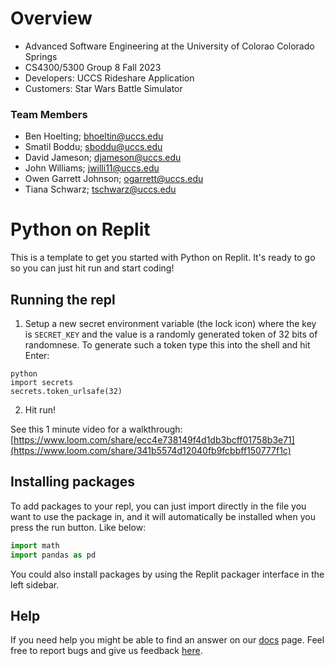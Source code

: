 # Overview
- Advanced Software Engineering at the University of Colorao Colorado Springs
- CS4300/5300 Group 8 Fall 2023
- Developers: UCCS Rideshare Application
- Customers: Star Wars Battle Simulator

### Team Members
- Ben Hoelting; bhoeltin@uccs.edu 
- Smatil Boddu; sboddu@uccs.edu 
- David Jameson; djameson@uccs.edu 
- John Williams; jwilli11@uccs.edu 
- Owen Garrett Johnson; ogarrett@uccs.edu 
- Tiana Schwarz; tschwarz@uccs.edu 

# Python on Replit

This is a template to get you started with Python on Replit. It's ready to go so you can just hit run and start coding!

## Running the repl

1. Setup a new secret environment variable (the lock icon) where the key is `SECRET_KEY` and the value is
   a randomly generated token of 32 bits of randomnese. To generate such a token type this into the shell and hit Enter:
```
python
import secrets
secrets.token_urlsafe(32)
```
2. Hit run!

See this 1 minute video for a walkthrough: [https://www.loom.com/share/ecc4e738149f4d1db3bcff01758b3e71](https://www.loom.com/share/341b5574d12040fb9fcbbff150777f1c)

## Installing packages

To add packages to your repl, you can just import directly in the file you want to use the package in, and it will automatically be installed when you press the run button. Like below:
```python
import math
import pandas as pd
```

You could also install packages by using the Replit packager interface in the left sidebar.

## Help

If you need help you might be able to find an answer on our [docs](https://docs.replit.com) page. Feel free to report bugs and give us feedback [here](https://replit.com/support).
